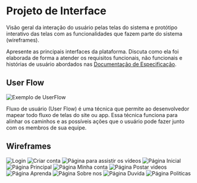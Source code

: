 
# Projeto de Interface

Visão geral da interação do usuário pelas telas do sistema e protótipo interativo das telas com as funcionalidades que fazem parte do sistema (wireframes).

 Apresente as principais interfaces da plataforma. Discuta como ela foi elaborada de forma a atender os requisitos funcionais, não funcionais e histórias de usuário abordados nas <a href="2-Especificação do Projeto.md"> Documentação de Especificação</a>.

## User Flow

![Exemplo de UserFlow](img/userflow.jpg)

Fluxo de usuário (User Flow) é uma técnica que permite ao desenvolvedor mapear todo fluxo de telas do site ou app. Essa técnica funciona para alinhar os caminhos e as possíveis ações que o usuário pode fazer junto com os membros de sua equipe.




## Wireframes

![Login](img/Wireframes/Login.png)
![Criar conta](img/Wireframes/CriarConta.png)
![Página para assistir os vídeos](img/Wireframes/PaginadosVideos.png)
![Página Inicial](img/Wireframes/PaginaInicial.png)
![Página Principal](img/Wireframes/PaginaPrincipal.png)
![Página Minha conta ](img/Wireframes/minhaconta.png)
![Página Postar videos](img/Wireframes/postarvideos.png)
![Página Aprenda ](img/Wireframes/aprenda.png)
![Página Sobre nos ](img/Wireframes/sobrenos.png)
![Página Duvida ](img/Wireframes/duvidas.png)
![Página Politicas ](img/Wireframes/politicas.png)
